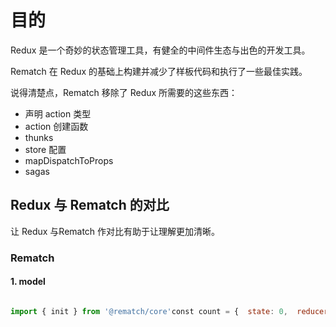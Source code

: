 # 目的

Redux 是一个奇妙的状态管理工具，有健全的中间件生态与出色的开发工具。

Rematch 在 Redux 的基础上构建并减少了样板代码和执行了一些最佳实践。

说得清楚点，Rematch 移除了 Redux 所需要的这些东西：

* 声明 action 类型
* action 创建函数
* thunks
* store 配置
* mapDispatchToProps
* sagas

## Redux 与 Rematch 的对比

让 Redux 与Rematch 作对比有助于让理解更加清晰。

### Rematch

#### 1. model

```javascript

import { init } from '@rematch/core'const count = {  state: 0,  reducers: {    upBy: (state, payload) => state + payload  }}init({  models: { count }})
```

